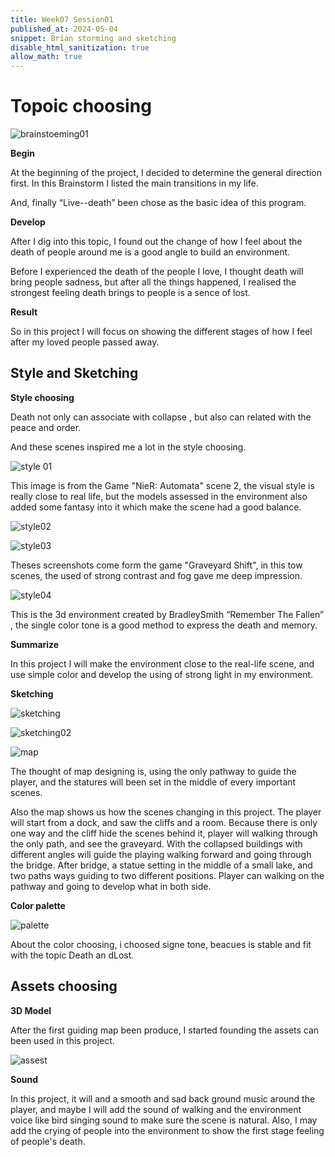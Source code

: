 ```yaml
---
title: Week07 Session01
published_at: 2024-05-04
snippet: Brian storming and sketching
disable_html_sanitization: true
allow_math: true
---
```


# Topoic choosing

![brainstoeming01](/w07s01/brainstorm.png)

**Begin**

At the beginning of the project, I decided to determine the general direction first. In this Brainstorm I listed the main  transitions in my life. 

And, finally “Live--death” been chose as the basic idea of this program.

**Develop**

After I dig into this topic, I found out the change of how I feel about the death of people around me is a good angle to build an environment. 

Before I experienced the death of the people I love, I thought death will bring people sadness, but after all the things happened, I realised the strongest feeling death brings to people is a sence of lost. 

**Result**

So in this project I will focus on showing the different stages of how I feel after my loved people passed away.

## Style and Sketching
**Style choosing**

Death not only can associate with collapse , but also can related with the peace and order. 

And these scenes inspired me a lot in the style choosing. 

![style 01](/w07s01/Style01.png)

This image is from the Game "NieR: Automata" scene 2, the visual style is really close to real life, but the models assessed in the environment also added some fantasy into it which make the scene had a good balance. 

![style02](/w07s01/style02.png)

![style03](/w07s01/style03.png)

Theses screenshots come form the game "Graveyard Shift", in this tow scenes, the used of strong contrast and fog gave me deep impression. 

![style04](/w07s01/style04.png)

This is the 3d environment created by BradleySmith “Remember The Fallen” , the single color tone is a good method to express the death and memory.

**Summarize**

In this project I will make the environment close to the real-life scene, and use simple color and develop the using of strong light in my environment. 

**Sketching**

![sketching](/w07s01/Sketch.png)

![sketching02](/w07s01/sketch02.png)

![map](/w07s01/map.png)

The thought of map designing is, using the only pathway to guide the player, and the statures will been set in the middle of every important scenes. 

Also the map shows us how the scenes changing in this project. The player will start from a dock, and saw the cliffs and a room. Because there is only one way and the cliff hide the scenes behind it, player will walking through the only path, and see the graveyard. With the collapsed buildings with different angles will guide the playing walking forward and going through the bridge. After bridge, a statue setting in the middle of a small lake, and two paths ways guiding to two different positions. Player can walking on the pathway and going to develop what in both side.


**Color palette**

![palette](/w07s01/palette.png)

About the color choosing, i choosed signe tone, beacues is stable and fit with the topic Death an dLost.

## Assets choosing

**3D Model**

After the first guiding map been produce, I started founding the assets can been used in this project.

![assest](/w07s01/assess.png)

**Sound**

In this project, it will and a smooth and sad back ground music around the player, and maybe I will add the sound of walking and the environment voice like bird singing sound to make sure the scene is natural. Also, I may add the crying of people into the environment to show the first stage feeling of people's death.







